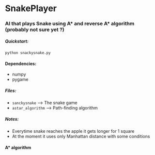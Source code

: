 # SnakePlayer
### AI that plays Snake using A* and reverse A* algorithm (probably not sure yet ?)

##### Quickstart:
`python snackysnake.py`

#### Dependencies:
- numpy
- pygame

##### Files:
- `sanckysnake` --> The snake game
- `astar_algorithm` --> Path-finding algorithm


##### Notes:
- Everytime snake reaches the apple it gets longer for 1 square
- At the moment it uses only Manhattan distance with some conditions

#### A* algorithm


